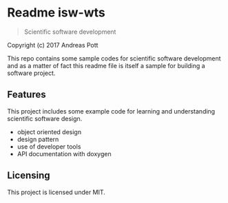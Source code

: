# Readme isw-wts
> Scientific software development

Copyright (c) 2017 Andreas Pott

This repo contains some sample codes for scientific software development and 
as a matter of fact this readme file is itself a sample for building a software
project.

## Features

This project includes some example code for learning and understanding scientific software design.
* object oriented design
* design pattern
* use of developer tools
* API documentation with doxygen

## Licensing

This project is licensed under MIT.

